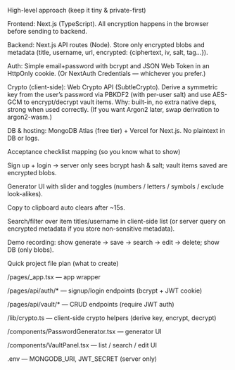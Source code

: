 High-level approach (keep it tiny & private-first)

Frontend: Next.js (TypeScript). All encryption happens in the browser before sending to backend.

Backend: Next.js API routes (Node). Store only encrypted blobs and metadata (title, username, url, encrypted: {ciphertext, iv, salt, tag...}).

Auth: Simple email+password with bcrypt and JSON Web Token in an HttpOnly cookie. (Or NextAuth Credentials — whichever you prefer.)

Crypto (client-side): Web Crypto API (SubtleCrypto). Derive a symmetric key from the user’s password via PBKDF2 (with per-user salt) and use AES-GCM to encrypt/decrypt vault items. Why: built-in, no extra native deps, strong when used correctly. (If you want Argon2 later, swap derivation to argon2-wasm.)

DB & hosting: MongoDB Atlas (free tier) + Vercel for Next.js. No plaintext in DB or logs.

Acceptance checklist mapping (so you know what to show)

Sign up + login → server only sees bcrypt hash & salt; vault items saved are encrypted blobs.

Generator UI with slider and toggles (numbers / letters / symbols / exclude look-alikes).

Copy to clipboard auto clears after ~15s.

Search/filter over item titles/username in client-side list (or server query on encrypted metadata if you store non-sensitive metadata).

Demo recording: show generate → save → search → edit → delete; show DB (only blobs).

Quick project file plan (what to create)

/pages/_app.tsx — app wrapper

/pages/api/auth/* — signup/login endpoints (bcrypt + JWT cookie)

/pages/api/vault/* — CRUD endpoints (require JWT auth)

/lib/crypto.ts — client-side crypto helpers (derive key, encrypt, decrypt)

/components/PasswordGenerator.tsx — generator UI

/components/VaultPanel.tsx — list / search / edit UI

.env — MONGODB_URI, JWT_SECRET (server only)